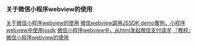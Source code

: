 ### 关于微信小程序webview的使用
[关于微信小程序webview的使用](https://segmentfault.com/a/1190000012250564)
[微信webview調用JSSDK demo實例，小程序webview中使用jssdk](https://hk.saowen.com/a/565fb572c81f94e4d303b70465236e62a7b89666fa83eddac73b3bc847da0504)
[微信小程序webview中，从html发起微信支付请求](http://www.bslxx.com/m/view.php?aid=1825)
[『教程』微信小程序webview的使用](https://cloud.tencent.com/developer/article/1037323)
